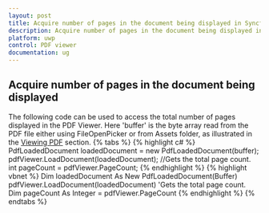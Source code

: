```yaml
---
layout: post
title: Acquire number of pages in the document being displayed in Syncfusion Essential UWP PDF viewer.
description: Acquire number of pages in the document being displayed in Syncfusion Essential UWP PDF viewer.
platform: uwp
control: PDF viewer
documentation: ug
---
```


## Acquire number of pages in the document being displayed
The following code can be used to access the total number of pages displayed in the PDF Viewer. Here 'buffer' is the byte array read from the PDF file either using FileOpenPicker or from Assets folder, as illustrated in the [Viewing PDF](https://help.syncfusion.com/uwp/sfpdfviewer/concepts-and-features/viewing-pdf) section.
{% tabs %}
{% highlight c# %}
PdfLoadedDocument loadedDocument = new PdfLoadedDocument(buffer);
pdfViewer.LoadDocument(loadedDocument);
//Gets the total page count. 
int pageCount = pdfViewer.PageCount;
{% endhighlight %}
{% highlight vbnet %}
Dim loadedDocument As New PdfLoadedDocument(Buffer)
pdfViewer.LoadDocument(loadedDocument)
'Gets the total page count. 
Dim pageCount As Integer = pdfViewer.PageCount
{% endhighlight %}
{% endtabs %}